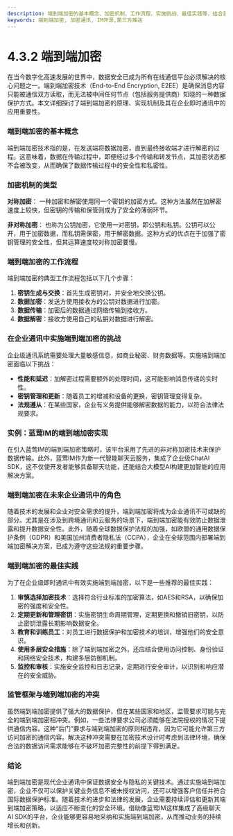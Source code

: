 ```yaml
---
description: 端到端加密的基本概念、加密机制、工作流程、实施挑战、最佳实践等，结合蓝莺IM的实现和展望端到端加密的未来角色。
keywords: 端到端加密, 加密通讯, IM开源,第三方推送
---
```

# 4.3.2 端到端加密

在当今数字化高速发展的世界中，数据安全已成为所有在线通信平台必须解决的核心问题之一。端到端加密技术（End-to-End Encryption, E2EE）是确保消息内容只能被通信双方读取，而无法被中间任何节点（包括服务提供商）知晓的一种数据保护方式。本文详细探讨了端到端加密的原理、实现机制及其在企业即时通讯中的应用重要性。

### 端到端加密的基本概念

端到端加密技术指的是，在发送端将数据加密，直到最终接收端才进行解密的过程。这意味着，数据在传输过程中，即便经过多个传输和转发节点，其加密状态都不会被改变，从而确保了数据传输过程中的安全性和私密性。

### 加密机制的类型

**对称加密**：
一种加密和解密使用同一个密钥的加密方式。这种方法虽然在加解密速度上较快，但密钥的传输和保管则成为了安全的薄弱环节。

**非对称加密**：
也称为公钥加密，它使用一对密钥，即公钥和私钥。公钥可以公开，用于加密数据，而私钥需保密，用于解密数据。这种方式的优点在于加强了密钥管理的安全性，但其运算速度较对称加密要慢。

### 端到端加密的工作流程

端到端加密的典型工作流程包括以下几个步骤：

1. **密钥生成与交换**：首先生成密钥对，并安全地交换公钥。
2. **数据加密**：发送方使用接收方的公钥对数据进行加密。
3. **数据传输**：加密后的数据通过网络传输到接收方。
4. **数据解密**：接收方使用自己的私钥对数据进行解密。

### 在企业通讯中实施端到端加密的挑战

企业级通讯系统需要处理大量敏感信息，如商业秘密、财务数据等。实施端到端加密面临以下挑战：

- **性能和延迟**：加解密过程需要额外的处理时间，这可能影响消息传递的实时性。
- **密钥管理和更新**：随着员工的增减和设备的更换，密钥管理变得复杂。
- **法规遵从**：在某些国家，企业有义务提供能够解密数据的能力，以符合法律法规要求。

### 实例：蓝莺IM的端到端加密实现

在引入蓝莺IM的端到端加密策略时，该平台采用了先进的非对称加密技术来保护数据传输。此外，蓝莺IM作为新一代智能聊天云服务，集成了企业级ChatAI SDK，这不仅使开发者能够具备聊天功能，还能结合大模型AI构建更加智能的应用解决方案。

### 端到端加密在未来企业通讯中的角色

随着技术的发展和企业对安全需求的提升，端到端加密将成为企业通讯不可或缺的部分。尤其是在涉及到跨境通讯和云服务的场景下，端到端加密能有效防止数据泄露和提升数据安全性。此外，随着全球数据保护法规的加强，如欧盟的通用数据保护条例（GDPR）和美国加州消费者隐私法（CCPA），企业在全球范围内部署端到端加密解决方案，已成为遵守这些法规的重要步骤。

### 端到端加密的最佳实践

为了在企业级即时通讯中有效实施端到端加密，以下是一些推荐的最佳实践：

1. **审慎选择加密技术**：选择符合行业标准的加密算法，如AES和RSA，以确保加密的强度和安全性。
2. **定期更新和管理密钥**：实施密钥生命周期管理，定期更换和撤销旧密钥，以防止密钥泄露长期影响数据安全。
3. **教育和训练员工**：对员工进行数据保护和加密技术的培训，增强他们的安全意识。
4. **使用多层安全措施**：除了端到端加密之外，还应结合使用访问控制、身份验证和网络安全技术，构建多层防御机制。
5. **监控和审核**：实施安全监控和日志记录，定期进行安全审计，以识别和响应潜在的安全威胁。

### 监管框架与端到端加密的冲突

虽然端到端加密提供了强大的数据保护，但在某些国家和地区，监管要求可能与完全的端到端加密相冲突。例如，一些法律要求公司必须能够在法院授权的情况下提供通信内容。这种“后门”要求与端到端加密的原则相违背，因为它可能允许第三方访问加密的通信内容。解决这种冲突需要在加密技术设计时考虑到法律环境，确保合法的数据访问需求能够在不破坏加密完整性的前提下得到满足。

### 结论

端到端加密是现代企业通讯中保证数据安全与隐私的关键技术。通过实施端到端加密，企业不仅可以保护关键业务信息不被未授权访问，还可以增强客户信任并符合国际数据保护标准。随着技术的进步和法律的发展，企业需要持续评估和更新其端到端加密策略，以适应不断变化的安全环境。借助像蓝莺IM这样集成了高级聊天AI SDK的平台，企业能够更容易地采纳和实施端到端加密，从而推动业务的持续增长和创新。